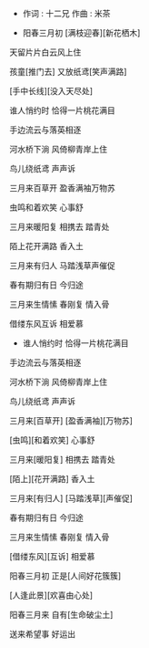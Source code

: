 - 作词 : 十二兄
作曲 : 米茶

- 阳春三月初 [满枝迎春][新花栖木]

天留片片白云风上住

孩童[推门去] 又放纸鸢[笑声满路]

[手中长线][没入天尽处]

谁人悄约时 恰得一片桃花满目

手边流云与落英相逐

河水桥下淌 风倚柳青岸上住

鸟儿绕纸鸢 声声诉

三月来百草开 盈香满袖万物苏

虫鸣和着欢笑 心事舒

三月来暖阳复 相携去 踏青处

陌上花开满路 香入土

三月来有归人 马踏浅草声催促

春有期归有日 今归途

三月来生情愫 春刚复 情入骨

借缕东风互诉 相爱慕


- 谁人悄约时 恰得一片桃花满目

手边流云与落英相逐

河水桥下淌 风倚柳青岸上住

鸟儿绕纸鸢 声声诉

三月来[百草开] [盈香满袖][万物苏]

[虫鸣][和着欢笑] 心事舒

三月来[暖阳复] 相携去 踏青处

[陌上][花开满路] 香入土

三月来[有归人] [马踏浅草][声催促]

春有期归有日 今归途

三月来生情愫 春刚复 情入骨

[借缕东风][互诉] 相爱慕

阳春三月初 正是[人间好花簇簇]

[人逢此景][欢喜由心处]

阳春三月来 自有[生命破尘土]

送来希望事 好运出
